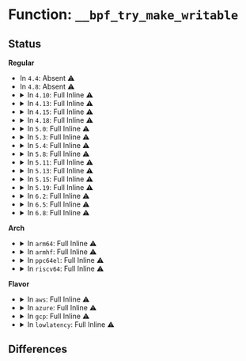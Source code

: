 # Function: <code>__bpf_try_make_writable</code>

## Status
<b>Regular</b>
<ul>
<li>
In <code>4.4</code>: Absent ⚠️
</li>
<li>
In <code>4.8</code>: Absent ⚠️
</li>
<li>
<details>
<summary>In <code>4.10</code>: Full Inline ⚠️</summary>

**Collision:** Unique Static

**Inline:** Full

**Transformation:** False

**Instances:**

```
In net/core/filter.c (ffffffff817cb536)
Location: net/core/filter.c:1355
Inline: True
Inline callers:
  - net/core/filter.c:bpf_skb_change_tail
  - net/core/filter.c:bpf_clone_redirect
  - net/core/filter.c:bpf_l4_csum_replace
  - net/core/filter.c:bpf_l3_csum_replace
  - net/core/filter.c:bpf_skb_pull_data
  - net/core/filter.c:bpf_skb_store_bytes
```
</details>
</li>
<li>
<details>
<summary>In <code>4.13</code>: Full Inline ⚠️</summary>

**Collision:** Unique Static

**Inline:** Full

**Transformation:** False

**Instances:**

```
In net/core/filter.c (ffffffff817ead3e)
Location: net/core/filter.c:1380
Inline: True
Inline callers:
  - net/core/filter.c:bpf_skb_change_tail
  - net/core/filter.c:bpf_clone_redirect
  - net/core/filter.c:bpf_l4_csum_replace
  - net/core/filter.c:bpf_l3_csum_replace
  - net/core/filter.c:bpf_skb_pull_data
  - net/core/filter.c:bpf_skb_store_bytes
```
</details>
</li>
<li>
<details>
<summary>In <code>4.15</code>: Full Inline ⚠️</summary>

**Collision:** Unique Static

**Inline:** Full

**Transformation:** False

**Instances:**

```
In net/core/filter.c (ffffffff818677ee)
Location: net/core/filter.c:1401
Inline: True
Inline callers:
  - net/core/filter.c:bpf_skb_change_tail
  - net/core/filter.c:bpf_clone_redirect
  - net/core/filter.c:bpf_l4_csum_replace
  - net/core/filter.c:bpf_l3_csum_replace
  - net/core/filter.c:bpf_skb_pull_data
  - net/core/filter.c:bpf_skb_store_bytes
```
</details>
</li>
<li>
<details>
<summary>In <code>4.18</code>: Full Inline ⚠️</summary>

**Collision:** Unique Static

**Inline:** Full

**Transformation:** False

**Instances:**

```
In net/core/filter.c (ffffffff818b2389)
Location: net/core/filter.c:1613
Inline: True
Inline callers:
  - net/core/filter.c:bpf_lwt_seg6_store_bytes
  - net/core/filter.c:sk_skb_change_tail
  - net/core/filter.c:bpf_skb_change_tail
  - net/core/filter.c:bpf_clone_redirect
  - net/core/filter.c:bpf_l4_csum_replace
  - net/core/filter.c:bpf_l3_csum_replace
  - net/core/filter.c:sk_skb_pull_data
  - net/core/filter.c:bpf_skb_pull_data
  - net/core/filter.c:bpf_skb_store_bytes
```
</details>
</li>
<li>
<details>
<summary>In <code>5.0</code>: Full Inline ⚠️</summary>

**Collision:** Unique Static

**Inline:** Full

**Transformation:** False

**Instances:**

```
In net/core/filter.c (ffffffff818d6eb0)
Location: net/core/filter.c:1632
Inline: True
Inline callers:
  - net/core/filter.c:bpf_lwt_seg6_store_bytes
  - net/core/filter.c:sk_skb_change_tail
  - net/core/filter.c:bpf_skb_change_tail
  - net/core/filter.c:bpf_clone_redirect
  - net/core/filter.c:bpf_l4_csum_replace
  - net/core/filter.c:bpf_l3_csum_replace
  - net/core/filter.c:sk_skb_pull_data
  - net/core/filter.c:bpf_skb_pull_data
  - net/core/filter.c:bpf_skb_store_bytes
```
</details>
</li>
<li>
<details>
<summary>In <code>5.3</code>: Full Inline ⚠️</summary>

**Collision:** Unique Static

**Inline:** Full

**Transformation:** False

**Instances:**

```
In net/core/filter.c (ffffffff81924741)
Location: net/core/filter.c:1632
Inline: True
Inline callers:
  - net/core/filter.c:bpf_lwt_seg6_store_bytes
  - net/core/filter.c:sk_skb_change_tail
  - net/core/filter.c:bpf_skb_change_tail
  - net/core/filter.c:bpf_clone_redirect
  - net/core/filter.c:bpf_l4_csum_replace
  - net/core/filter.c:bpf_l3_csum_replace
  - net/core/filter.c:sk_skb_pull_data
  - net/core/filter.c:bpf_skb_pull_data
  - net/core/filter.c:bpf_skb_store_bytes
```
</details>
</li>
<li>
<details>
<summary>In <code>5.4</code>: Full Inline ⚠️</summary>

**Collision:** Unique Static

**Inline:** Full

**Transformation:** False

**Instances:**

```
In net/core/filter.c (ffffffff81956a51)
Location: net/core/filter.c:1632
Inline: True
Inline callers:
  - net/core/filter.c:bpf_lwt_seg6_store_bytes
  - net/core/filter.c:sk_skb_change_tail
  - net/core/filter.c:bpf_skb_change_tail
  - net/core/filter.c:bpf_clone_redirect
  - net/core/filter.c:bpf_l4_csum_replace
  - net/core/filter.c:bpf_l3_csum_replace
  - net/core/filter.c:sk_skb_pull_data
  - net/core/filter.c:bpf_skb_pull_data
  - net/core/filter.c:bpf_skb_store_bytes
```
</details>
</li>
<li>
<details>
<summary>In <code>5.8</code>: Full Inline ⚠️</summary>

**Collision:** Unique Static

**Inline:** Full

**Transformation:** False

**Instances:**

```
In net/core/filter.c (ffffffff81a2fe21)
Location: net/core/filter.c:1621
Inline: True
Inline callers:
  - net/core/filter.c:bpf_lwt_seg6_store_bytes
  - net/core/filter.c:sk_skb_change_tail
  - net/core/filter.c:bpf_skb_change_tail
  - net/core/filter.c:bpf_clone_redirect
  - net/core/filter.c:bpf_l4_csum_replace
  - net/core/filter.c:bpf_l3_csum_replace
  - net/core/filter.c:sk_skb_pull_data
  - net/core/filter.c:bpf_skb_pull_data
  - net/core/filter.c:bpf_skb_store_bytes
```
</details>
</li>
<li>
<details>
<summary>In <code>5.11</code>: Full Inline ⚠️</summary>

**Collision:** Unique Static

**Inline:** Full

**Transformation:** False

**Instances:**

```
In net/core/filter.c (ffffffff81a326f1)
Location: net/core/filter.c:1651
Inline: True
Inline callers:
  - net/core/filter.c:bpf_lwt_seg6_store_bytes
  - net/core/filter.c:sk_skb_change_tail
  - net/core/filter.c:bpf_skb_change_tail
  - net/core/filter.c:bpf_clone_redirect
  - net/core/filter.c:bpf_l4_csum_replace
  - net/core/filter.c:bpf_l3_csum_replace
  - net/core/filter.c:sk_skb_pull_data
  - net/core/filter.c:bpf_skb_pull_data
  - net/core/filter.c:bpf_skb_store_bytes
```
</details>
</li>
<li>
<details>
<summary>In <code>5.13</code>: Full Inline ⚠️</summary>

**Collision:** Unique Static

**Inline:** Full

**Transformation:** False

**Instances:**

```
In net/core/filter.c (ffffffff81a19857)
Location: net/core/filter.c:1651
Inline: True
Inline callers:
  - net/core/filter.c:bpf_lwt_seg6_store_bytes
  - net/core/filter.c:bpf_clone_redirect
  - net/core/filter.c:bpf_l4_csum_replace
  - net/core/filter.c:bpf_l3_csum_replace
  - net/core/filter.c:sk_skb_pull_data
  - net/core/filter.c:bpf_skb_pull_data
  - net/core/filter.c:bpf_skb_store_bytes
```
</details>
</li>
<li>
<details>
<summary>In <code>5.15</code>: Full Inline ⚠️</summary>

**Collision:** Unique Static

**Inline:** Full

**Transformation:** False

**Instances:**

```
In net/core/filter.c (ffffffff81acabd7)
Location: net/core/filter.c:1652
Inline: True
Inline callers:
  - net/core/filter.c:bpf_lwt_seg6_store_bytes
  - net/core/filter.c:bpf_clone_redirect
  - net/core/filter.c:bpf_l4_csum_replace
  - net/core/filter.c:bpf_l3_csum_replace
  - net/core/filter.c:sk_skb_pull_data
  - net/core/filter.c:bpf_skb_pull_data
  - net/core/filter.c:bpf_skb_store_bytes
```
</details>
</li>
<li>
<details>
<summary>In <code>5.19</code>: Full Inline ⚠️</summary>

**Collision:** Unique Static

**Inline:** Full

**Transformation:** False

**Instances:**

```
In net/core/filter.c (ffffffff81c486f7)
Location: net/core/filter.c:1653
Inline: True
Inline callers:
  - net/core/filter.c:bpf_lwt_seg6_store_bytes
  - net/core/filter.c:bpf_clone_redirect
  - net/core/filter.c:bpf_l4_csum_replace
  - net/core/filter.c:bpf_l3_csum_replace
  - net/core/filter.c:sk_skb_pull_data
  - net/core/filter.c:bpf_skb_pull_data
  - net/core/filter.c:bpf_skb_store_bytes
```
</details>
</li>
<li>
<details>
<summary>In <code>6.2</code>: Full Inline ⚠️</summary>

**Collision:** Unique Static

**Inline:** Full

**Transformation:** False

**Instances:**

```
In net/core/filter.c (ffffffff81dfd5b7)
Location: net/core/filter.c:1655
Inline: True
Inline callers:
  - net/core/filter.c:bpf_lwt_seg6_store_bytes
  - net/core/filter.c:bpf_clone_redirect
  - net/core/filter.c:bpf_l4_csum_replace
  - net/core/filter.c:bpf_l3_csum_replace
  - net/core/filter.c:sk_skb_pull_data
  - net/core/filter.c:bpf_skb_pull_data
  - net/core/filter.c:bpf_skb_store_bytes
```
</details>
</li>
<li>
<details>
<summary>In <code>6.5</code>: Full Inline ⚠️</summary>

**Collision:** Unique Static

**Inline:** Full

**Transformation:** False

**Instances:**

```
In net/core/filter.c (ffffffff81e6e9c7)
Location: net/core/filter.c:1655
Inline: True
Inline callers:
  - net/core/filter.c:bpf_lwt_seg6_store_bytes
  - net/core/filter.c:bpf_clone_redirect
  - net/core/filter.c:bpf_l4_csum_replace
  - net/core/filter.c:bpf_l3_csum_replace
  - net/core/filter.c:sk_skb_pull_data
  - net/core/filter.c:bpf_skb_pull_data
  - net/core/filter.c:__bpf_skb_store_bytes
  - net/core/filter.c:bpf_skb_store_bytes
```
</details>
</li>
<li>
<details>
<summary>In <code>6.8</code>: Full Inline ⚠️</summary>

**Collision:** Unique Static

**Inline:** Full

**Transformation:** False

**Instances:**

```
In net/core/filter.c (ffffffff81f2ec57)
Location: net/core/filter.c:1662
Inline: True
Inline callers:
  - net/core/filter.c:bpf_lwt_seg6_store_bytes
  - net/core/filter.c:bpf_clone_redirect
  - net/core/filter.c:bpf_l4_csum_replace
  - net/core/filter.c:bpf_l3_csum_replace
  - net/core/filter.c:sk_skb_pull_data
  - net/core/filter.c:bpf_skb_pull_data
  - net/core/filter.c:__bpf_skb_store_bytes
  - net/core/filter.c:bpf_skb_store_bytes
```
</details>
</li>
</ul>
<b>Arch</b>
<ul>
<li>
<details>
<summary>In <code>arm64</code>: Full Inline ⚠️</summary>

**Collision:** Unique Static

**Inline:** Full

**Transformation:** False

**Instances:**

```
In net/core/filter.c (ffff800010c002ec)
Location: net/core/filter.c:1632
Inline: True
Inline callers:
  - net/core/filter.c:bpf_lwt_seg6_store_bytes
  - net/core/filter.c:sk_skb_change_tail
  - net/core/filter.c:bpf_skb_change_tail
  - net/core/filter.c:bpf_clone_redirect
  - net/core/filter.c:bpf_l4_csum_replace
  - net/core/filter.c:bpf_l3_csum_replace
  - net/core/filter.c:sk_skb_pull_data
  - net/core/filter.c:bpf_skb_pull_data
  - net/core/filter.c:bpf_skb_store_bytes
```
</details>
</li>
<li>
<details>
<summary>In <code>armhf</code>: Full Inline ⚠️</summary>

**Collision:** Unique Static

**Inline:** Full

**Transformation:** False

**Instances:**

```
In net/core/filter.c (c0d11de4)
Location: net/core/filter.c:1632
Inline: True
Inline callers:
  - net/core/filter.c:bpf_lwt_seg6_store_bytes
  - net/core/filter.c:sk_skb_change_tail
  - net/core/filter.c:bpf_skb_change_tail
  - net/core/filter.c:bpf_clone_redirect
  - net/core/filter.c:bpf_l4_csum_replace
  - net/core/filter.c:bpf_l3_csum_replace
  - net/core/filter.c:sk_skb_pull_data
  - net/core/filter.c:bpf_skb_pull_data
  - net/core/filter.c:bpf_skb_store_bytes
```
</details>
</li>
<li>
<details>
<summary>In <code>ppc64el</code>: Full Inline ⚠️</summary>

**Collision:** Unique Static

**Inline:** Full

**Transformation:** False

**Instances:**

```
In net/core/filter.c (c000000000cdee00)
Location: net/core/filter.c:1632
Inline: True
Inline callers:
  - net/core/filter.c:bpf_lwt_seg6_store_bytes
  - net/core/filter.c:sk_skb_change_tail
  - net/core/filter.c:bpf_skb_change_tail
  - net/core/filter.c:bpf_clone_redirect
  - net/core/filter.c:bpf_l4_csum_replace
  - net/core/filter.c:bpf_l3_csum_replace
  - net/core/filter.c:sk_skb_pull_data
  - net/core/filter.c:bpf_skb_pull_data
  - net/core/filter.c:bpf_skb_store_bytes
```
</details>
</li>
<li>
<details>
<summary>In <code>riscv64</code>: Full Inline ⚠️</summary>

**Collision:** Unique Static

**Inline:** Full

**Transformation:** False

**Instances:**

```
In net/core/filter.c (ffffffe00077f70e)
Location: net/core/filter.c:1632
Inline: True
Inline callers:
  - net/core/filter.c:bpf_lwt_seg6_store_bytes
  - net/core/filter.c:sk_skb_change_tail
  - net/core/filter.c:bpf_skb_change_tail
  - net/core/filter.c:bpf_clone_redirect
  - net/core/filter.c:bpf_l4_csum_replace
  - net/core/filter.c:bpf_l3_csum_replace
  - net/core/filter.c:sk_skb_pull_data
  - net/core/filter.c:bpf_skb_pull_data
  - net/core/filter.c:bpf_skb_store_bytes
```
</details>
</li>
</ul>
<b>Flavor</b>
<ul>
<li>
<details>
<summary>In <code>aws</code>: Full Inline ⚠️</summary>

**Collision:** Unique Static

**Inline:** Full

**Transformation:** False

**Instances:**

```
In net/core/filter.c (ffffffff818f6a21)
Location: net/core/filter.c:1632
Inline: True
Inline callers:
  - net/core/filter.c:bpf_lwt_seg6_store_bytes
  - net/core/filter.c:sk_skb_change_tail
  - net/core/filter.c:bpf_skb_change_tail
  - net/core/filter.c:bpf_clone_redirect
  - net/core/filter.c:bpf_l4_csum_replace
  - net/core/filter.c:bpf_l3_csum_replace
  - net/core/filter.c:sk_skb_pull_data
  - net/core/filter.c:bpf_skb_pull_data
  - net/core/filter.c:bpf_skb_store_bytes
```
</details>
</li>
<li>
<details>
<summary>In <code>azure</code>: Full Inline ⚠️</summary>

**Collision:** Unique Static

**Inline:** Full

**Transformation:** False

**Instances:**

```
In net/core/filter.c (ffffffff818b0851)
Location: net/core/filter.c:1632
Inline: True
Inline callers:
  - net/core/filter.c:bpf_lwt_seg6_store_bytes
  - net/core/filter.c:sk_skb_change_tail
  - net/core/filter.c:bpf_skb_change_tail
  - net/core/filter.c:bpf_clone_redirect
  - net/core/filter.c:bpf_l4_csum_replace
  - net/core/filter.c:bpf_l3_csum_replace
  - net/core/filter.c:sk_skb_pull_data
  - net/core/filter.c:bpf_skb_pull_data
  - net/core/filter.c:bpf_skb_store_bytes
```
</details>
</li>
<li>
<details>
<summary>In <code>gcp</code>: Full Inline ⚠️</summary>

**Collision:** Unique Static

**Inline:** Full

**Transformation:** False

**Instances:**

```
In net/core/filter.c (ffffffff81947a51)
Location: net/core/filter.c:1632
Inline: True
Inline callers:
  - net/core/filter.c:bpf_lwt_seg6_store_bytes
  - net/core/filter.c:sk_skb_change_tail
  - net/core/filter.c:bpf_skb_change_tail
  - net/core/filter.c:bpf_clone_redirect
  - net/core/filter.c:bpf_l4_csum_replace
  - net/core/filter.c:bpf_l3_csum_replace
  - net/core/filter.c:sk_skb_pull_data
  - net/core/filter.c:bpf_skb_pull_data
  - net/core/filter.c:bpf_skb_store_bytes
```
</details>
</li>
<li>
<details>
<summary>In <code>lowlatency</code>: Full Inline ⚠️</summary>

**Collision:** Unique Static

**Inline:** Full

**Transformation:** False

**Instances:**

```
In net/core/filter.c (ffffffff81969361)
Location: net/core/filter.c:1632
Inline: True
Inline callers:
  - net/core/filter.c:bpf_lwt_seg6_store_bytes
  - net/core/filter.c:sk_skb_change_tail
  - net/core/filter.c:bpf_skb_change_tail
  - net/core/filter.c:bpf_clone_redirect
  - net/core/filter.c:bpf_l4_csum_replace
  - net/core/filter.c:bpf_l3_csum_replace
  - net/core/filter.c:sk_skb_pull_data
  - net/core/filter.c:bpf_skb_pull_data
  - net/core/filter.c:bpf_skb_store_bytes
```
</details>
</li>
</ul>

## Differences
